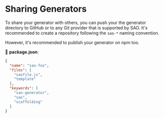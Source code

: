 # Sharing Generators

To share your generator with others, you can push your the generator directory to GitHub or to any Git provider that is supported by SAO. It's recommended to create a repository following the `sao-*` naming convention.

However, it's recommended to publish your generator on npm too.

📝 __package.json__:

```json
{
  "name": "sao-foo",
  "files": [
    "saofile.js",
    "template"
  ],
  "keywords": [
    "sao-generator",
    "sao",
    "scaffolding"
  ]
}
```
